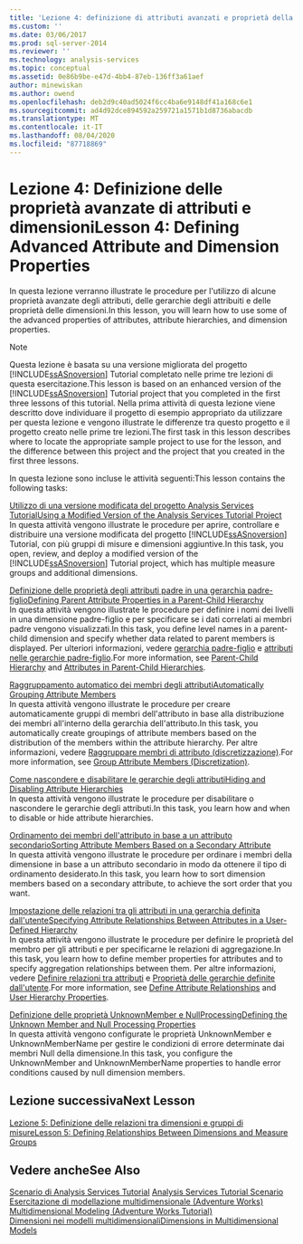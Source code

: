 ```yaml
---
title: 'Lezione 4: definizione di attributi avanzati e proprietà della dimensione | Microsoft Docs'
ms.custom: ''
ms.date: 03/06/2017
ms.prod: sql-server-2014
ms.reviewer: ''
ms.technology: analysis-services
ms.topic: conceptual
ms.assetid: 0e86b9be-e47d-4bb4-87eb-136ff3a61aef
author: minewiskan
ms.author: owend
ms.openlocfilehash: deb2d9c40ad5024f6cc4ba6e9148df41a168c6e1
ms.sourcegitcommit: ad4d92dce894592a259721a1571b1d8736abacdb
ms.translationtype: MT
ms.contentlocale: it-IT
ms.lasthandoff: 08/04/2020
ms.locfileid: "87718869"
---
```

# <a name="lesson-4-defining-advanced-attribute-and-dimension-properties"></a><span data-ttu-id="0ba02-102">Lezione 4: Definizione delle proprietà avanzate di attributi e dimensioni</span><span class="sxs-lookup"><span data-stu-id="0ba02-102">Lesson 4: Defining Advanced Attribute and Dimension Properties</span></span>
  <span data-ttu-id="0ba02-103">In questa lezione verranno illustrate le procedure per l'utilizzo di alcune proprietà avanzate degli attributi, delle gerarchie degli attribuiti e delle proprietà delle dimensioni.</span><span class="sxs-lookup"><span data-stu-id="0ba02-103">In this lesson, you will learn how to use some of the advanced properties of attributes, attribute hierarchies, and dimension properties.</span></span>  
  
> [!NOTE]  
>  <span data-ttu-id="0ba02-104">Questa lezione è basata su una versione migliorata del progetto [!INCLUDE[ssASnoversion](../includes/ssasnoversion-md.md)] Tutorial completato nelle prime tre lezioni di questa esercitazione.</span><span class="sxs-lookup"><span data-stu-id="0ba02-104">This lesson is based on an enhanced version of the [!INCLUDE[ssASnoversion](../includes/ssasnoversion-md.md)] Tutorial project that you completed in the first three lessons of this tutorial.</span></span> <span data-ttu-id="0ba02-105">Nella prima attività di questa lezione viene descritto dove individuare il progetto di esempio appropriato da utilizzare per questa lezione e vengono illustrate le differenze tra questo progetto e il progetto creato nelle prime tre lezioni.</span><span class="sxs-lookup"><span data-stu-id="0ba02-105">The first task in this lesson describes where to locate the appropriate sample project to use for the lesson, and the difference between this project and the project that you created in the first three lessons.</span></span>  
  
 <span data-ttu-id="0ba02-106">In questa lezione sono incluse le attività seguenti:</span><span class="sxs-lookup"><span data-stu-id="0ba02-106">This lesson contains the following tasks:</span></span>  
  
 [<span data-ttu-id="0ba02-107">Utilizzo di una versione modificata del progetto Analysis Services Tutorial</span><span class="sxs-lookup"><span data-stu-id="0ba02-107">Using a Modified Version of the Analysis Services Tutorial Project</span></span>](lesson-4-1-using-a-modified-version-of-the-analysis-services-tutorial-project.md)  
 <span data-ttu-id="0ba02-108">In questa attività vengono illustrate le procedure per aprire, controllare e distribuire una versione modificata del progetto [!INCLUDE[ssASnoversion](../includes/ssasnoversion-md.md)] Tutorial, con più gruppi di misure e dimensioni aggiuntive.</span><span class="sxs-lookup"><span data-stu-id="0ba02-108">In this task, you open, review, and deploy a modified version of the [!INCLUDE[ssASnoversion](../includes/ssasnoversion-md.md)] Tutorial project, which has multiple measure groups and additional dimensions.</span></span>  
  
 [<span data-ttu-id="0ba02-109">Definizione delle proprietà degli attributi padre in una gerarchia padre-figlio</span><span class="sxs-lookup"><span data-stu-id="0ba02-109">Defining Parent Attribute Properties in a Parent-Child Hierarchy</span></span>](lesson-4-2-defining-parent-attribute-properties-in-a-parent-child-hierarchy.md)  
 <span data-ttu-id="0ba02-110">In questa attività vengono illustrate le procedure per definire i nomi dei livelli in una dimensione padre-figlio e per specificare se i dati correlati ai membri padre vengono visualizzati.</span><span class="sxs-lookup"><span data-stu-id="0ba02-110">In this task, you define level names in a parent-child dimension and specify whether data related to parent members is displayed.</span></span> <span data-ttu-id="0ba02-111">Per ulteriori informazioni, vedere [gerarchia padre-figlio](multidimensional-models/parent-child-dimension.md) e [attributi nelle gerarchie padre-figlio](multidimensional-models/parent-child-dimension-attributes.md).</span><span class="sxs-lookup"><span data-stu-id="0ba02-111">For more information, see [Parent-Child Hierarchy](multidimensional-models/parent-child-dimension.md) and [Attributes in Parent-Child Hierarchies](multidimensional-models/parent-child-dimension-attributes.md).</span></span>  
  
 [<span data-ttu-id="0ba02-112">Raggruppamento automatico dei membri degli attributi</span><span class="sxs-lookup"><span data-stu-id="0ba02-112">Automatically Grouping Attribute Members</span></span>](lesson-4-3-automatically-grouping-attribute-members.md)  
 <span data-ttu-id="0ba02-113">In questa attività vengono illustrate le procedure per creare automaticamente gruppi di membri dell'attributo in base alla distribuzione dei membri all'interno della gerarchia dell'attributo.</span><span class="sxs-lookup"><span data-stu-id="0ba02-113">In this task, you automatically create groupings of attribute members based on the distribution of the members within the attribute hierarchy.</span></span> <span data-ttu-id="0ba02-114">Per altre informazioni, vedere [Raggruppare membri di attributo &#40;discretizzazione&#41;](multidimensional-models/attribute-properties-group-attribute-members.md).</span><span class="sxs-lookup"><span data-stu-id="0ba02-114">For more information, see [Group Attribute Members &#40;Discretization&#41;](multidimensional-models/attribute-properties-group-attribute-members.md).</span></span>  
  
 [<span data-ttu-id="0ba02-115">Come nascondere e disabilitare le gerarchie degli attributi</span><span class="sxs-lookup"><span data-stu-id="0ba02-115">Hiding and Disabling Attribute Hierarchies</span></span>](lesson-4-4-hiding-and-disabling-attribute-hierarchies.md)  
 <span data-ttu-id="0ba02-116">In questa attività vengono illustrate le procedure per disabilitare o nascondere le gerarchie degli attributi.</span><span class="sxs-lookup"><span data-stu-id="0ba02-116">In this task, you learn how and when to disable or hide attribute hierarchies.</span></span>  
  
 [<span data-ttu-id="0ba02-117">Ordinamento dei membri dell'attributo in base a un attributo secondario</span><span class="sxs-lookup"><span data-stu-id="0ba02-117">Sorting Attribute Members Based on a Secondary Attribute</span></span>](lesson-4-5-sorting-attribute-members-based-on-a-secondary-attribute.md)  
 <span data-ttu-id="0ba02-118">In questa attività vengono illustrate le procedure per ordinare i membri della dimensione in base a un attributo secondario in modo da ottenere il tipo di ordinamento desiderato.</span><span class="sxs-lookup"><span data-stu-id="0ba02-118">In this task, you learn how to sort dimension members based on a secondary attribute, to achieve the sort order that you want.</span></span>  
  
 [<span data-ttu-id="0ba02-119">Impostazione delle relazioni tra gli attributi in una gerarchia definita dall'utente</span><span class="sxs-lookup"><span data-stu-id="0ba02-119">Specifying Attribute Relationships Between Attributes in a User-Defined Hierarchy</span></span>](4-6-specifying-attribute-relationships-in-user-defined-hierarchy.md)  
 <span data-ttu-id="0ba02-120">In questa attività vengono illustrate le procedure per definire le proprietà del membro per gli attributi e per specificarne le relazioni di aggregazione.</span><span class="sxs-lookup"><span data-stu-id="0ba02-120">In this task, you learn how to define member properties for attributes and to specify aggregation relationships between them.</span></span> <span data-ttu-id="0ba02-121">Per altre informazioni, vedere [Definire relazioni tra attributi](multidimensional-models/attribute-relationships-define.md) e [Proprietà delle gerarchie definite dall'utente](multidimensional-models-olap-logical-dimension-objects/user-hierarchies-properties.md).</span><span class="sxs-lookup"><span data-stu-id="0ba02-121">For more information, see [Define Attribute Relationships](multidimensional-models/attribute-relationships-define.md) and [User Hierarchy Properties](multidimensional-models-olap-logical-dimension-objects/user-hierarchies-properties.md).</span></span>  
  
 [<span data-ttu-id="0ba02-122">Definizione delle proprietà UnknownMember e NullProcessing</span><span class="sxs-lookup"><span data-stu-id="0ba02-122">Defining the Unknown Member and Null Processing Properties</span></span>](lesson-4-7-defining-the-unknown-member-and-null-processing-properties.md)  
 <span data-ttu-id="0ba02-123">In questa attività vengono configurate le proprietà UnknownMember e UnknownMemberName per gestire le condizioni di errore determinate dai membri Null della dimensione.</span><span class="sxs-lookup"><span data-stu-id="0ba02-123">In this task, you configure the UnknownMember and UnknownMemberName properties to handle error conditions caused by null dimension members.</span></span>  
  
## <a name="next-lesson"></a><span data-ttu-id="0ba02-124">Lezione successiva</span><span class="sxs-lookup"><span data-stu-id="0ba02-124">Next Lesson</span></span>  
 [<span data-ttu-id="0ba02-125">Lezione 5: Definizione delle relazioni tra dimensioni e gruppi di misure</span><span class="sxs-lookup"><span data-stu-id="0ba02-125">Lesson 5: Defining Relationships Between Dimensions and Measure Groups</span></span>](lesson-5-defining-relationships-between-dimensions-and-measure-groups.md)  
  
## <a name="see-also"></a><span data-ttu-id="0ba02-126">Vedere anche</span><span class="sxs-lookup"><span data-stu-id="0ba02-126">See Also</span></span>  
 <span data-ttu-id="0ba02-127">[Scenario di Analysis Services Tutorial](analysis-services-tutorial-scenario.md) </span><span class="sxs-lookup"><span data-stu-id="0ba02-127">[Analysis Services Tutorial Scenario](analysis-services-tutorial-scenario.md) </span></span>  
 <span data-ttu-id="0ba02-128">[Esercitazione di modellazione multidimensionale &#40;Adventure Works&#41;](multidimensional-modeling-adventure-works-tutorial.md) </span><span class="sxs-lookup"><span data-stu-id="0ba02-128">[Multidimensional Modeling &#40;Adventure Works Tutorial&#41;](multidimensional-modeling-adventure-works-tutorial.md) </span></span>  
 [<span data-ttu-id="0ba02-129">Dimensioni nei modelli multidimensionali</span><span class="sxs-lookup"><span data-stu-id="0ba02-129">Dimensions in Multidimensional Models</span></span>](multidimensional-models/dimensions-in-multidimensional-models.md)  
  
  
